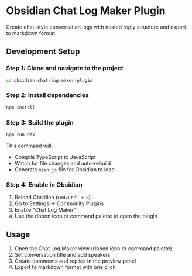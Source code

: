 # Obsidian Chat Log Maker Plugin

Create chat-style conversation logs with nested reply structure and export to markdown format.

## Development Setup

### Step 1: Clone and navigate to the project

```bash
cd obsidian-chat-log-maker-plugin
```

### Step 2: Install dependencies

```bash
npm install
```

### Step 3: Build the plugin

```bash
npm run dev
```

This command will:

- Compile TypeScript to JavaScript
- Watch for file changes and auto-rebuild
- Generate `main.js` file for Obsidian to load

### Step 4: Enable in Obsidian

1. Reload Obsidian (`Cmd/Ctrl + R`)
2. Go to Settings → Community Plugins
3. Enable "Chat Log Maker"
4. Use the ribbon icon or command palette to open the plugin

## Usage

1. Open the Chat Log Maker view (ribbon icon or command palette)
2. Set conversation title and add speakers
3. Create comments and replies in the preview panel
4. Export to markdown format with one click
